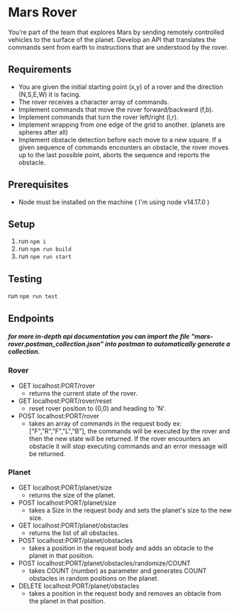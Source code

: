 # Mars Rover

You’re part of the team that explores Mars by sending remotely controlled vehicles to the surface of the planet. Develop an API that translates the commands sent from earth to instructions that are understood by the rover.

## Requirements
- You are given the initial starting point (x,y) of a rover and the direction (N,S,E,W) it is facing.
- The rover receives a character array of commands.
- Implement commands that move the rover forward/backward (f,b).
- Implement commands that turn the rover left/right (l,r).
- Implement wrapping from one edge of the grid to another. (planets are spheres after all)
- Implement obstacle detection before each move to a new square. If a given sequence of commands encounters an obstacle, the rover moves up to the last possible point, aborts the sequence and reports the obstacle.

## Prerequisites
- Node must be installed on the machine ( I'm using node v14.17.0 )

## Setup
1. run `npm i`
2. run `npm run build`
3. run `npm run start`

## Testing
run `npm run test`

## Endpoints

##### for more in-depth api documentation you can import the file "mars-rover.postman_collection.json" into postman to automatically generate a collection.

### Rover
- GET localhost:PORT/rover
  - returns the current state of the rover.
- GET localhost:PORT/rover/reset
  - reset rover position to (0,0) and heading to 'N'.
- POST localhost:PORT/rover
  - takes an array of commands in the request body ex: ["F","R","F","L","B"], the commands will be executed by the rover and then the  new state will be returned. If the rover encounters an obstacle it will stop executing commands and an error message will be returned.

### Planet
- GET localhost:PORT/planet/size
  - returns the size of the planet.
- POST localhost:PORT/planet/size
  - takes a Size in the request body and sets the planet's size to the new size.
- GET localhost:PORT/planet/obstacles
  - returns the list of all obstacles.
- POST localhost:PORT/planet/obstacles
  - takes a position in the request body and adds an obtacle to the planet in that position.
- POST localhost:PORT/planet/obstacles/randomize/COUNT
  - takes COUNT (number) as parameter and generates COUNT obstacles in random positions on the planet.
- DELETE localhost:PORT/planet/obstacles
  - takes a position in the request body and removes an obtacle from the planet in that position.
